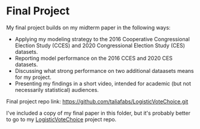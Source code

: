 # Final Project 

My final project builds on my midterm paper in the following ways:
* Applying my modeling strategy to the 2016 Cooperative Congressional Election Study (CCES) and 2020 Congressional Election Study (CES) datasets.
* Reporting model performance on the 2016 CCES and 2020 CES datasets.
* Discussing what strong performance on two additional dataasets means for my project.
* Presenting my findings in a short video, intended for academic (but not necessarily statistical) audiences.

Final project repo link: https://github.com/taliafabs/LogisticVoteChoice.git

I've included a copy of my final paper in this folder, but it's probably better to go to my [LogisticVoteChoice](https://github.com/taliafabs/LogisticVoteChoice.git) project repo.
